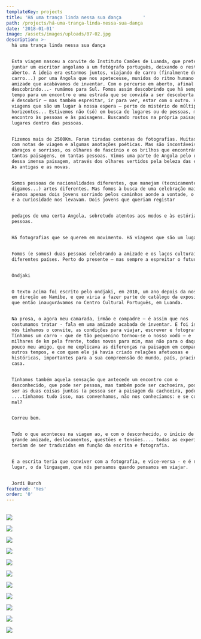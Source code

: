 ```yaml
---
templateKey: projects
title: 'Há uma trança linda nessa sua dança        '
path: /projects/há-uma-trança-linda-nessa-sua-dança
date: '2018-01-01'
image: /assets/images/uploads/07-02.jpg
description: >-
  há uma trança linda nessa sua dança


  Esta viagem nasceu a convite do Instituto Camões de Luanda, que pretendeu
  juntar um escritor angolano a um fotógrafo português, deixando o resto em
  aberto. A ideia era estarmos juntos, viajando de carro (finalmente de
  carro...) por uma Angola que nos apetecesse, munidos do ritmo humano de uma
  amizade que acabávamos de inventar. Com o percurso em aberto, afinal – fomos
  descobrindo...- rumámos para Sul. Fomos assim descobrindo que há sempre um
  tempo para um encontro e uma estrada que se convida a ser descoberta. Viajar
  é descobrir – mas também espreitar, ir para ver, estar com o outro. Há
  viagens que são um lugar à nossa espera – perto do mistério de múltiplos
  horizontes... Estivemos não (só) em busca de lugares ou de pessoas, mas de
  encontro às pessoas e às paisagens. Buscando rostos na própria paisagem, e
  lugares dentro das pessoas.


  Fizemos mais de 2500Km. Foram tiradas centenas de fotografias. Muitas páginas
  com notas de viagem e algumas anotações poéticas. Mas são incontáveis os
  abraços e sorrisos, os olhares de fascínio e os brilhos que encontrámos em
  tantas paisagens, em tantas pessoas. Vimos uma parte de Angola pelo rosto
  dessa imensa paisagem, através dos olhares vertidos pela beleza das estradas.
  As antigas e as novas.


  Somos pessoas de nacionalidades diferentes, que manejam (tecnicamente,
  digamos...) artes diferentes. Mas fomos à busca de uma celebração maior:
  éramos apenas dois jovens sorrindo pelos caminhos aonde a vontade, o sorriso
  e a curiosidade nos levavam. Dois jovens que queriam registar


  pedaços de uma certa Angola, sobretudo atentos aos modos e às estórias das
  pessoas.


  Há fotografias que se querem em movimento. Há viagens que são um lugar.


  Fomos (e somos) duas pessoas celebrando a amizade e os laços culturais entre
  diferentes países. Perto do presente – mas sempre a espreitar o futuro.


  Ondjaki


  O texto acima foi escrito pelo ondjaki, em 2010, um ano depois da nossa viagem
  em direção ao Namíbe, e que viria a fazer parte do catálogo da exposição
  que então inaugurávamos no Centro Cultural Português, em Luanda.


  Na prosa, o agora meu camarada, irmão e compadre – é assim que nos
  costumamos tratar - fala em uma amizade acabada de inventar. E foi isso mesmo;
  nós tínhamos o convite, as condições para viajar, escrever e fotografar.
  Tínhamos um carro - que de tão pequenino tornou-se o nosso xodó – e
  milhares de km pela frente, todos novos para mim, mas não para o daqui a
  pouco meu amigo, que me explicava as diferenças na paisagem em comparação a
  outros tempos, e com quem ele já havia criado relações afetuosas e
  históricas, importantes para a sua compreensão de mundo, país, pracinha,
  casa.


  Tínhamos também aquela sensação que antecede um encontro com o
  desconhecido, que pode ser pessoa, mas também pode ser cachoeira, podem até
  ser as duas coisas juntas (a pessoa ser a paisagem da cachoeira, pode? )
  ....tínhamos tudo isso, mas convenhamos, não nos conhecíamos: e se corresse
  mal?


  Correu bem.


  Tudo o que aconteceu na viagem ao, e com o desconhecido, o início de uma
  grande amizade, deslocamentos, questões e tensões.... todas as experiências
  teriam de ser traduzidas em função da escrita e fotografia.


  E a escrita teria que conviver com a fotografia, e vice-versa - e é nesse
  lugar, o da linguagem, que nós pensamos quando pensamos em viajar.


  Jordi Burch
featured: 'Yes'
order: '0'
---
```

## 

![](/assets/images/uploads/07-01.jpg)

![](/assets/images/uploads/07-02.jpg)

![](/assets/images/uploads/07-03.jpg)

![](/assets/images/uploads/07-04.jpg)

![](/assets/images/uploads/07-05.jpg)

![](/assets/images/uploads/07-06.jpg)

![](/assets/images/uploads/07-07.jpg)

![](/assets/images/uploads/07-08.jpg)

![](/assets/images/uploads/07-09.jpg)

![](/assets/images/uploads/07-10.jpg)

![](/assets/images/uploads/07-011.jpg)
